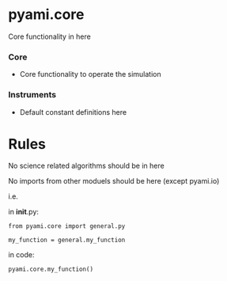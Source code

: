 # pyami.core

Core functionality in here

### Core

- Core functionality to operate the simulation

### Instruments

- Default constant definitions here


# Rules

No science related algorithms should be in here

No imports from other moduels should be here (except pyami.io)


i.e. 

in __init__.py:

```
from pyami.core import general.py

my_function = general.my_function

```


in code:
```
pyami.core.my_function()
```
